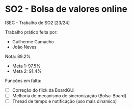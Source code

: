 # SO2 - Bolsa de valores online
ISEC - Trabalho de SO2 [23/24]

Trabalho prático feita por: 
- Guilherme Camacho
- João Neves

Nota: 89.2%
- Meta 1: 97.5%
- Meta 2: 91.4%

Funções em falta:
- [ ] Correção do flick da BoardGUI
- [ ] Melhoria de mecanismo de sincronização (Bolsa-Board)
- [ ] Thread de tempo e notificação (uso mais dinamico)
